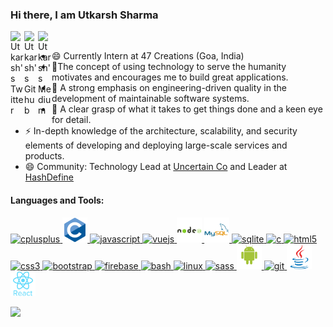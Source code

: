### Hi there, I am Utkarsh Sharma

<a href="https://twitter.com/utkzas">
  <img align="left" alt="Utkarsh's Twitter" width="22px" src="https://cdn.jsdelivr.net/npm/simple-icons@v3/icons/twitter.svg" />
</a>
<a href="https://github.com/utkzas">
  <img align="left" alt="Utkarsh's Github" width="22px" src="https://cdn.jsdelivr.net/npm/simple-icons@v3/icons/github.svg" />
</a>

<a href="https://medium.com/@utkzas">
  <img align="left" alt="Utkarsh's Medium" width="22px" src="https://cdn.jsdelivr.net/npm/simple-icons@v3/icons/medium.svg" />
</a>

<p>&nbsp;</p>

- 😄 Currently Intern at 47 Creations (Goa, India)
- 🔭The concept of using technology to serve the humanity motivates and encourages me to build great applications.
- 🌱 A strong emphasis on engineering-driven quality in the development of maintainable software systems.
- 💬 A clear grasp of what it takes to get things done and a keen eye for detail.
- ⚡ In-depth knowledge of the architecture, scalability, and security elements of developing and deploying large-scale services and products.
- 😄 Community: Technology Lead at [Uncertain Co](https://github.com/uncertainco) and Leader at [HashDefine](https://github.com/hash-define-organization)


#### Languages and Tools:
<a href="https://www.w3schools.com/cpp/" target="_blank"> <img src="https://img.icons8.com/color/2x/c-plus-plus-logo.png" alt="cplusplus" width="40" height="40"/> </a>
<a href="https://www.cprogramming.com/" target="_blank"> <img src="https://raw.githubusercontent.com/devicons/devicon/master/icons/c/c-original.svg" alt="c" width="40" height="40"/> </a>
<a href="https://developer.mozilla.org/en-US/docs/Web/JavaScript" target="_blank"> <img src="https://img.icons8.com/color/2x/javascript.png" alt="javascript" width="40" height="40"/> </a>
<a href="https://vuejs.org/" target="_blank"> <img src="https://cdn.iconscout.com/icon/free/png-512/vue-282497.png" alt="vuejs" width="40" height="40"/> </a>
<a href="https://nodejs.org" target="_blank"> <img src="https://raw.githubusercontent.com/devicons/devicon/master/icons/nodejs/nodejs-original-wordmark.svg" alt="nodejs" width="40" height="40"/> </a>
<a href="https://www.mysql.com/" target="_blank"> <img src="https://raw.githubusercontent.com/devicons/devicon/master/icons/mysql/mysql-original-wordmark.svg" alt="mysql" width="40" height="40"/> </a>
<a href="https://www.sqlite.org/" target="_blank"> <img src="https://www.vectorlogo.zone/logos/sqlite/sqlite-icon.svg" alt="sqlite" width="40" height="40"/> </a> 
  <a href="https://www.w3.org/c/" target="_blank"> <img src="https://cdn.iconscout.com/icon/free/png-128/c-58-1175247.png" alt="c" width="40" height="40"/> </a> 
  <a href="https://www.w3.org/html/" target="_blank"> <img src="https://img.icons8.com/color/2x/html-5.png" alt="html5" width="40" height="40"/> </a> 
  <a href="https://www.w3schools.com/css/" target="_blank"> <img src="https://img.icons8.com/color/2x/css3.png" alt="css3" width="40" height="40"/> </a> 
  <a href="https://getbootstrap.com" target="_blank"> <img src="https://img.icons8.com/color/2x/bootstrap.png" alt="bootstrap" width="40" height="40"/> </a>
  <a href="https://firebase.google.com/" target="_blank"> <img src="https://www.vectorlogo.zone/logos/firebase/firebase-icon.svg" alt="firebase" width="40" height="40"/> </a> 
 <a href="https://www.gnu.org/software/bash/" target="_blank"> <img src="https://www.vectorlogo.zone/logos/gnu_bash/gnu_bash-icon.svg" alt="bash" width="40" height="40"/> </a>
  <a href="https://www.linux.org/" target="_blank"> <img src="https://img.icons8.com/color/2x/linux.png" alt="linux" width="40" height="40"/> </a>
  <a href="https://sass-lang.com" target="_blank"> <img src="https://img.icons8.com/ios-filled/2x/sass.png" alt="sass" width="40" height="40"/> </a>  <a href="https://developer.android.com" target="_blank"> <img src="https://raw.githubusercontent.com/devicons/devicon/master/icons/android/android-original-wordmark.svg" alt="android" width="40" height="40"/> </a>  <a href="https://git-scm.com/" target="_blank"> <img src="https://www.vectorlogo.zone/logos/git-scm/git-scm-icon.svg" alt="git" width="40" height="40"/> </a> <a href="https://www.java.com" target="_blank"> <img src="https://raw.githubusercontent.com/devicons/devicon/master/icons/java/java-original.svg" alt="java" width="40" height="40"/> </a>  <a href="https://reactjs.org/" target="_blank"> <img src="https://raw.githubusercontent.com/devicons/devicon/master/icons/react/react-original-wordmark.svg" alt="react" width="40" height="40"/> </a> 

<!-- <p>&nbsp;<img align="center" src="https://github-readme-stats.vercel.app/api?username=utkzas&show_icons=true&theme=dark&hide_rank=true&count_private=true&include_all_commits=true&_hide_border=true&locale=en" alt="utkzas" /></p> -->

<p align="left"> <img src="https://komarev.com/ghpvc/?username=utkzas&label=Views&color=grey&style=plastic" /> </p>
